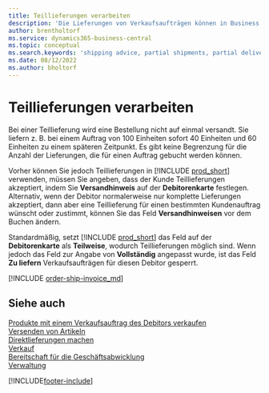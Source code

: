 ```yaml
---
title: Teillieferungen verarbeiten
description: 'Die Lieferungen von Verkaufsaufträgen können in Business Central mit Teillieferungen verarbeitet werden, indem Versandhinweis- und Zu liefern-Felder verwendet werden.'
author: brentholtorf
ms.service: dynamics365-business-central
ms.topic: conceptual
ms.search.keywords: 'shipping advice, partial shipments, partial deliveries, trade, customer sales order'
ms.date: 08/12/2022
ms.author: bholtorf
---
```

# <a name="process-partial-shipments"></a>Teillieferungen verarbeiten

Bei einer Teillieferung wird eine Bestellung nicht auf einmal versandt. Sie liefern z. B. bei einem Auftrag von 100 Einheiten sofort 40 Einheiten und 60 Einheiten zu einem späteren Zeitpunkt. Es gibt keine Begrenzung für die Anzahl der Lieferungen, die für einen Auftrag gebucht werden können.

Vorher können Sie jedoch Teillieferungen in [!INCLUDE [prod_short](includes/prod_short.md)] verwenden, müssen Sie angeben, dass der Kunde Teillieferungen akzeptiert, indem Sie **Versandhinweis** auf der **Debitorenkarte** festlegen. Alternativ, wenn der Debitor normalerweise nur komplette Lieferungen akzeptiert, dann aber eine Teillieferung für einen bestimmten Kundenauftrag wünscht oder zustimmt, können Sie das Feld **Versandhinweisen** vor dem Buchen ändern.

Standardmäßig, setzt [!INCLUDE [prod_short](includes/prod_short.md)] das Feld auf der **Debitorenkarte** als **Teilweise**, wodurch Teillieferungen möglich sind. Wenn jedoch das Feld zur Angabe von **Vollständig** angepasst wurde, ist das Feld **Zu liefern** Verkaufsaufträgen für diesen Debitor gesperrt.

[!INCLUDE [order-ship-invoice_md](includes/order-ship-invoice.md)]

## <a name="see-also"></a>Siehe auch

[Produkte mit einem Verkaufsauftrag des Debitors verkaufen](sales-how-sell-products.md)  
[Versenden von Artikeln](warehouse-how-ship-items.md)  
[Direktlieferungen machen](sales-how-drop-shipment.md)  
[Verkauf](sales-manage-sales.md)  
[Bereitschaft für die Geschäftsabwicklung](ui-get-ready-business.md)  
[Verwaltung](admin-setup-and-administration.md)  

[!INCLUDE[footer-include](includes/footer-banner.md)]
